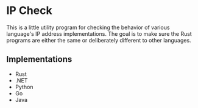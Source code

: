 # IP Check

This is a little utility program for checking the behavior of various language's IP address implementations.
The goal is to make sure the Rust programs are either the same or deliberately different to other languages.

## Implementations
 - Rust
 - .NET
 - Python
 - Go
 - Java
 